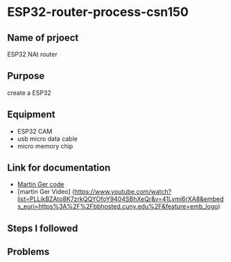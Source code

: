 # ESP32-router-process-csn150

## Name of prjoect 
ESP32 NAt router

## Purpose
create a ESP32 

## Equipment 
+ ESP32 CAM 
+ usb micro data cable
+ micro memory chip

## Link for documentation
+  [Martin Ger code](https://github.com/martin-ger/esp32_nat_router)
+  [martin Ger Video] (https://www.youtube.com/watch?list=PLLikBZAto8K7zrkQQYOfoY9404SBhXeQr&v=41Lymi6rXA8&embeds_euri=https%3A%2F%2Fbbhosted.cuny.edu%2F&feature=emb_logo)

## Steps I followed

## Problems
